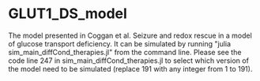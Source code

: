 # GLUT1_DS_model
The model presented in Coggan et al. Seizure and redox rescue in a model of glucose transport deficiency.
It can be simulated by running "julia sim_main_diffCond_therapies.jl" from the command line. 
Please see the code line 247 in sim_main_diffCond_therapies.jl to select which version of the model need to be simulated (replace 191 with any integer from 1 to 191). 
